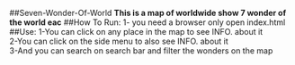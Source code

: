 ##Seven-Wonder-Of-World
<strong>
This is a map of worldwide show 7 wonder of the world eac</strong>
##How To Run:
1- you need a browser only open index.html<br>
##Use:
1-You can click on any place in the map to see INFO. about it<br>
2-You can click on the side menu to also see INFO. about it <br>
3-And you can search on search bar and filter the wonders on the map<br/>

